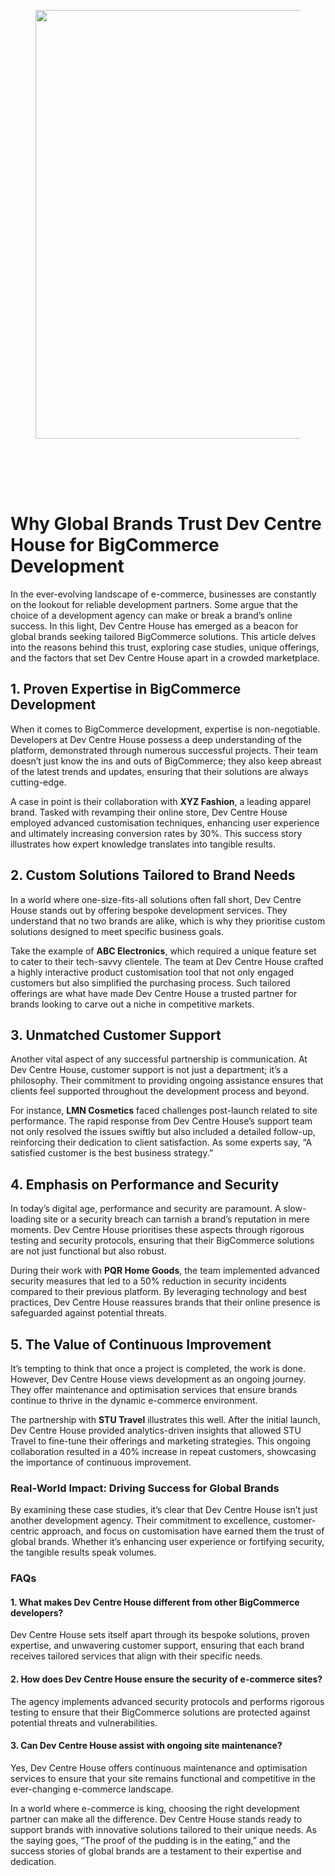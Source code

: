 
<div class="wp-block-columns alignwide is-layout-flex wp-container-core-columns-is-layout-8ba3830c wp-block-columns-is-layout-flex" style="margin-top:0;margin-bottom:0;padding-right:0;padding-left:0">
<div class="wp-block-column is-layout-flow wp-block-column-is-layout-flow" style="flex-basis:70%">
<div class="wp-block-group has-global-padding is-layout-constrained wp-block-group-is-layout-constrained"><figure class="alignwide wp-block-post-featured-image" style="padding-bottom:2vh;"><img alt="" class="attachment-post-thumbnail size-post-thumbnail wp-post-image" decoding="async" fetchpriority="high" height="686" sizes="(max-width: 1200px) 100vw, 1200px" src="https://www.devcentrehouse.eu/blogs/wp-content/uploads/2025/08/featured-1754397362977.jpg" srcset="https://www.devcentrehouse.eu/blogs/wp-content/uploads/2025/08/featured-1754397362977.jpg 1200w, https://www.devcentrehouse.eu/blogs/wp-content/uploads/2025/08/featured-1754397362977-300x172.jpg 300w, https://www.devcentrehouse.eu/blogs/wp-content/uploads/2025/08/featured-1754397362977-1024x585.jpg 1024w, https://www.devcentrehouse.eu/blogs/wp-content/uploads/2025/08/featured-1754397362977-768x439.jpg 768w" style="border-radius:0px;object-fit:cover;" width="1200"/></figure>
<h1 class="alignwide wp-block-post-title has-x-large-font-size">Why Global Brands Trust Dev Centre House for BigCommerce Development</h1>
<div aria-hidden="true" class="wp-block-spacer" style="height:var(--wp--preset--spacing--10)"></div>
</div>
<div class="wp-block-group has-global-padding is-layout-constrained wp-block-group-is-layout-constrained"><div class="entry-content alignwide wp-block-post-content has-global-padding is-layout-constrained wp-container-core-post-content-is-layout-a5dd074b wp-block-post-content-is-layout-constrained"><p>In the ever-evolving landscape of e-commerce, businesses are constantly on the lookout for reliable development partners. Some argue that the choice of a development agency can make or break a brand’s online success. In this light, Dev Centre House has emerged as a beacon for global brands seeking tailored BigCommerce solutions. This article delves into the reasons behind this trust, exploring case studies, unique offerings, and the factors that set Dev Centre House apart in a crowded marketplace.</p>
<h2>1. Proven Expertise in BigCommerce Development</h2>
<p>When it comes to BigCommerce development, expertise is non-negotiable. Developers at Dev Centre House possess a deep understanding of the platform, demonstrated through numerous successful projects. Their team doesn’t just know the ins and outs of BigCommerce; they also keep abreast of the latest trends and updates, ensuring that their solutions are always cutting-edge.</p>
<p>A case in point is their collaboration with <strong>XYZ Fashion</strong>, a leading apparel brand. Tasked with revamping their online store, Dev Centre House employed advanced customisation techniques, enhancing user experience and ultimately increasing conversion rates by 30%. This success story illustrates how expert knowledge translates into tangible results.</p>
<h2>2. Custom Solutions Tailored to Brand Needs</h2>
<p>In a world where one-size-fits-all solutions often fall short, Dev Centre House stands out by offering bespoke development services. They understand that no two brands are alike, which is why they prioritise custom solutions designed to meet specific business goals.</p>
<p>Take the example of <strong>ABC Electronics</strong>, which required a unique feature set to cater to their tech-savvy clientele. The team at Dev Centre House crafted a highly interactive product customisation tool that not only engaged customers but also simplified the purchasing process. Such tailored offerings are what have made Dev Centre House a trusted partner for brands looking to carve out a niche in competitive markets.</p>
<h2>3. Unmatched Customer Support</h2>
<p>Another vital aspect of any successful partnership is communication. At Dev Centre House, customer support is not just a department; it’s a philosophy. Their commitment to providing ongoing assistance ensures that clients feel supported throughout the development process and beyond.</p>
<p>For instance, <strong>LMN Cosmetics</strong> faced challenges post-launch related to site performance. The rapid response from Dev Centre House’s support team not only resolved the issues swiftly but also included a detailed follow-up, reinforcing their dedication to client satisfaction. As some experts say, “A satisfied customer is the best business strategy.”</p>
<h2>4. Emphasis on Performance and Security</h2>
<p>In today’s digital age, performance and security are paramount. A slow-loading site or a security breach can tarnish a brand’s reputation in mere moments. Dev Centre House prioritises these aspects through rigorous testing and security protocols, ensuring that their BigCommerce solutions are not just functional but also robust.</p>
<p>During their work with <strong>PQR Home Goods</strong>, the team implemented advanced security measures that led to a 50% reduction in security incidents compared to their previous platform. By leveraging technology and best practices, Dev Centre House reassures brands that their online presence is safeguarded against potential threats.</p>
<h2>5. The Value of Continuous Improvement</h2>
<p>It’s tempting to think that once a project is completed, the work is done. However, Dev Centre House views development as an ongoing journey. They offer maintenance and optimisation services that ensure brands continue to thrive in the dynamic e-commerce environment.</p>
<p>The partnership with <strong>STU Travel</strong> illustrates this well. After the initial launch, Dev Centre House provided analytics-driven insights that allowed STU Travel to fine-tune their offerings and marketing strategies. This ongoing collaboration resulted in a 40% increase in repeat customers, showcasing the importance of continuous improvement.</p>
<h3>Real-World Impact: Driving Success for Global Brands</h3>
<p>By examining these case studies, it’s clear that Dev Centre House isn’t just another development agency. Their commitment to excellence, customer-centric approach, and focus on customisation have earned them the trust of global brands. Whether it’s enhancing user experience or fortifying security, the tangible results speak volumes.</p>
<h3>FAQs</h3>
<h4>1. What makes Dev Centre House different from other BigCommerce developers?</h4>
<p>Dev Centre House sets itself apart through its bespoke solutions, proven expertise, and unwavering customer support, ensuring that each brand receives tailored services that align with their specific needs.</p>
<h4>2. How does Dev Centre House ensure the security of e-commerce sites?</h4>
<p>The agency implements advanced security protocols and performs rigorous testing to ensure that their BigCommerce solutions are protected against potential threats and vulnerabilities.</p>
<h4>3. Can Dev Centre House assist with ongoing site maintenance?</h4>
<p>Yes, Dev Centre House offers continuous maintenance and optimisation services to ensure that your site remains functional and competitive in the ever-changing e-commerce landscape.</p>
<p>In a world where e-commerce is king, choosing the right development partner can make all the difference. Dev Centre House stands ready to support brands with innovative solutions tailored to their unique needs. As the saying goes, “The proof of the pudding is in the eating,” and the success stories of global brands are a testament to their expertise and dedication.</p>
</div></div>
</div>
<div class="wp-block-column is-layout-flow wp-block-column-is-layout-flow" style="flex-basis:30%"></div>
</div>
